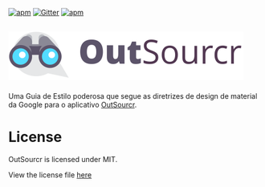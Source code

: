 [![apm](https://img.shields.io/apm/l/vim-mode.svg?maxAge=2592000)](https://github.com/augustopedro/outsourcr-styleguide/blob/master/LICENSE)
[![Gitter](https://badges.gitter.im/augustopedro/outsourcr-styleguide.svg)](https://gitter.im/augustopedro/outsourcr-styleguide?utm_source=badge&utm_medium=badge&utm_campaign=pr-badge)
[![apm](https://img.shields.io/badge/%20styleguide%20quality-awesome-green.svg)]()

![AMU](https://github.com/augustopedro/outsourcr-styleguide/blob/master/outsourcr.png)
---

Uma Guia de Estilo poderosa que segue as diretrizes de design de material da Google
para o aplicativo [OutSourcr](https://github.com/augustopedro/outsourcr-styleguide).

# License
OutSourcr is licensed under MIT.

View the license file [here](https://github.com/augustopedro/outsourcr-styleguide/blob/master/LICENSE)
